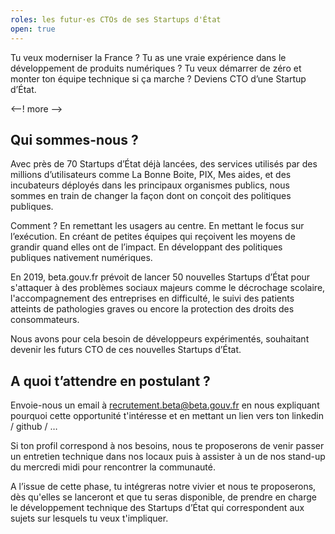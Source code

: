 ```yaml
---
roles: les futur·es CTOs de ses Startups d'État
open: true
---
```


Tu veux moderniser la France ? Tu as une vraie expérience dans le développement de produits numériques ? Tu veux démarrer de zéro et monter ton équipe technique si ça marche ? Deviens CTO d’une Startup d’État. 

<--! more -->

## Qui sommes-nous ?

Avec près de 70 Startups d’État déjà lancées, des services utilisés par des millions d’utilisateurs comme La Bonne Boite, PIX, Mes aides, et des incubateurs déployés dans les principaux organismes publics, nous sommes en train de changer la façon dont on conçoit des politiques publiques.

Comment ?
En remettant les usagers au centre.
En mettant le focus sur l’exécution.
En créant de petites équipes qui reçoivent les moyens de grandir quand elles ont de l’impact.
En développant des politiques publiques nativement numériques.

En 2019, beta.gouv.fr prévoit de lancer 50 nouvelles Startups d’État pour s'attaquer à des problèmes sociaux majeurs comme le décrochage scolaire, l'accompagnement des entreprises en difficulté, le suivi des patients atteints de pathologies graves ou encore la protection des droits des consommateurs.

Nous avons pour cela besoin de développeurs expérimentés, souhaitant devenir les futurs CTO de ces nouvelles Startups d’État.

## A quoi t’attendre en postulant ?

Envoie-nous un email à recrutement.beta@beta.gouv.fr en nous expliquant pourquoi cette opportunité t'intéresse et en mettant un lien vers ton linkedin / github / …

Si ton profil correspond à nos besoins, nous te proposerons de venir passer un entretien technique dans nos locaux puis à assister à un de nos stand-up du mercredi midi pour rencontrer la communauté.

A l’issue de cette phase, tu intégreras notre vivier et nous te proposerons, dès qu'elles se lanceront et que tu seras disponible, de prendre en charge le développement technique des Startups d’État qui correspondent aux sujets sur lesquels tu veux t'impliquer.
